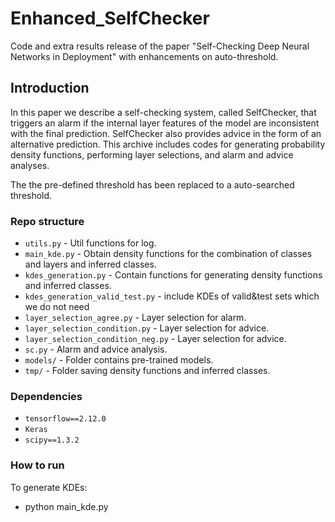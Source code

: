 # Enhanced_SelfChecker

Code and extra results release of the paper "Self-Checking Deep Neural Networks in Deployment" with enhancements on auto-threshold.

## Introduction

In this paper we describe a self-checking system, called SelfChecker, that triggers an alarm if the internal layer features of the model are inconsistent with the final prediction. SelfChecker also provides advice in the form of an alternative prediction. This archive includes codes for generating probability density functions, performing layer selections, and alarm and advice analyses.

The the pre-defined threshold has been replaced to a auto-searched threshold.

### Repo structure

- `utils.py` - Util functions for log.
- `main_kde.py` - Obtain density functions for the combination of classes and layers and inferred classes.
- `kdes_generation.py` - Contain functions for generating density functions and inferred classes.
- `kdes_generation_valid_test.py` - include KDEs of valid&test sets which we do not need
- `layer_selection_agree.py` - Layer selection for alarm.
- `layer_selection_condition.py` - Layer selection for advice.
- `layer_selection_condition_neg.py` - Layer selection for advice.
- `sc.py` - Alarm and advice analysis.
- `models/` - Folder contains pre-trained models.
- `tmp/` - Folder saving density functions and inferred classes.

### Dependencies

- `tensorflow==2.12.0`
- `Keras`
- `scipy==1.3.2`

### How to run

To generate KDEs: 
- python main_kde.py



